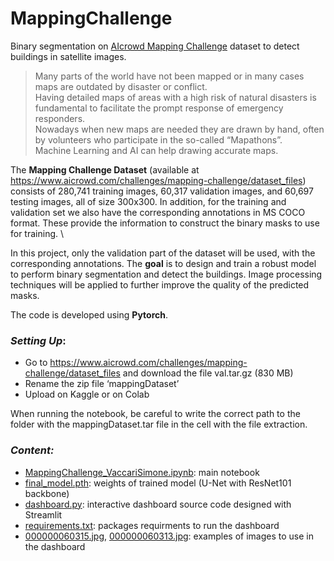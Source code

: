 # MappingChallenge
Binary segmentation on [AIcrowd Mapping Challenge](https://www.aicrowd.com/challenges/mapping-challenge) dataset to detect buildings in satellite images.

> Many parts of the world have not been mapped or in many cases maps are outdated by disaster or conflict. \
> Having detailed maps of areas with a high risk of natural disasters is fundamental to facilitate the prompt response of emergency responders. \
> Nowadays when new maps are needed they are drawn by hand, often by volunteers who participate in the so-called “Mapathons”. \
> Machine Learning and AI can help drawing accurate maps.


The **Mapping Challenge Dataset** (available at https://www.aicrowd.com/challenges/mapping-challenge/dataset_files) consists of 280,741 training images, 60,317 validation images, and 60,697 testing images, all of size 300x300. In addition, for the training and validation set we also have the corresponding annotations in MS COCO format. These provide the information to construct the binary masks to use for training. \

In this project, only the validation part of the dataset will be used, with the corresponding annotations. The **goal** is to design and train a robust model to perform binary segmentation and detect the buildings. Image processing techniques will be applied to further improve the quality of the predicted masks.

The code is developed using **Pytorch**.

### _Setting Up_:
- Go to https://www.aicrowd.com/challenges/mapping-challenge/dataset_files and download the file val.tar.gz (830 MB)
-	Rename the zip file ‘mappingDataset’
-	Upload on Kaggle or on Colab

  When running the notebook, be careful to write the correct path to the folder with the mappingDataset.tar file in the cell with the file extraction.

### _Content:_
- [MappingChallenge_VaccariSimone.ipynb](https://github.com/MomiQB/MappingChallenge/blob/main/MappingChallenge_VaccariSimone.ipynb): main notebook
- [final_model.pth](https://github.com/MomiQB/MappingChallenge/blob/main/final_model.pth): weights of trained model (U-Net with ResNet101 backbone)
- [dashboard.py](https://github.com/MomiQB/MappingChallenge/blob/main/dashboard.py): interactive dashboard source code designed with Streamlit
- [requirements.txt](https://github.com/MomiQB/MappingChallenge/blob/main/requirements.txt): packages requirments to run the dashboard
- [000000060315.jpg](https://github.com/MomiQB/MappingChallenge/blob/main/000000060315.jpg), [000000060313.jpg](https://github.com/MomiQB/MappingChallenge/blob/main/000000060313.jpg): examples of images to use in the dashboard





